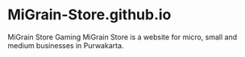 # MiGrain-Store.github.io
MiGrain Store Gaming
MiGrain Store is a website for micro, small and medium businesses in Purwakarta.
